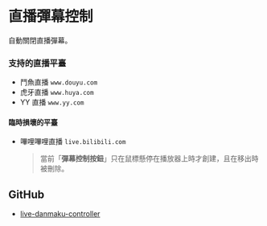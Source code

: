 # 直播彈幕控制

自動關閉直播彈幕。

### 支持的直播平臺

- 鬥魚直播 `www.douyu.com`
- 虎牙直播 `www.huya.com`
- YY 直播 `www.yy.com`

#### 臨時損壞的平臺

- 嗶哩嗶哩直播 `live.bilibili.com`

  > 當前「**彈幕控制按鈕**」只在鼠標懸停在播放器上時才創建，且在移出時被刪除。

## GitHub

- [live-danmaku-controller][github]

[github]: https://github.com/akiirui/userscript/tree/live-danmaku-controller
